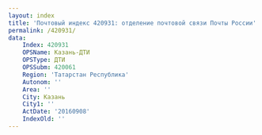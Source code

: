 ```yaml
---
layout: index
title: 'Почтовый индекс 420931: отделение почтовой связи Почты России'
permalink: /420931/
data:
    Index: 420931
    OPSName: Казань-ДТИ
    OPSType: ДТИ
    OPSSubm: 420061
    Region: 'Татарстан Республика'
    Autonom: ''
    Area: ''
    City: Казань
    City1: ''
    ActDate: '20160908'
    IndexOld: ''
---
```

